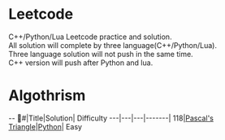 # Leetcode
C++/Python/Lua Leetcode practice and solution.  
All solution will complete by three language(C++/Python/Lua).  
Three language solution will not push in the same time.  
C++ version will push after Python and lua.

# Algothrism
--
#|Title|Solution| Difficulty
---|---|---|-------|
118|[Pascal's Triangle](https://leetcode.com/problems/pascals-triangle/)|[Python](./algothrism/118_PascalTriangle/PythonSolution.py)| Easy